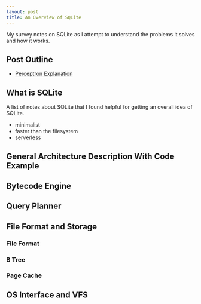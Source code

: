 ```yaml
---
layout: post
title: An Overview of SQLite
---
```


My survey notes on SQLite as I attempt to understand the problems it solves and how it works.

## Post Outline
- [Perceptron Explanation](#perceptron-explanation)

## What is SQLite
A list of notes about SQLite that I found helpful for getting an overall idea of SQLite.

- minimalist
- faster than the filesystem
- serverless

## General Architecture Description With Code Example

## Bytecode Engine

## Query Planner

## File Format and Storage
### File Format

### B Tree

### Page Cache

## OS Interface and VFS